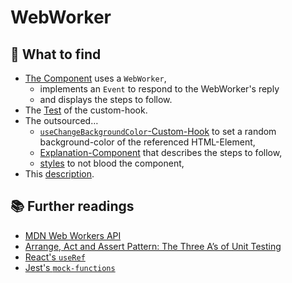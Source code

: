 # WebWorker

## 👀 What to find

- [The Component](WebWorker.tsx) uses a `WebWorker`,
  - implements an `Event` to respond to the WebWorker's reply
  - and displays the steps to follow.
- The [Test](useChangeBackgroundColor.test.ts) of the custom-hook.
- The outsourced…
  - [`useChangeBackgroundColor`-Custom-Hook](useChangeBackgroundColor.ts) to set a random background-color of the referenced HTML-Element,
  - [Explanation-Component](Explanation.tsx) that describes the steps to follow,
  - [styles](styles.css) to not blood the component,
- This [description](README.md).

## 📚 Further readings

- [MDN Web Workers API](https://developer.mozilla.org/en-US/docs/Web/API/Web_Workers_API)
- [Arrange, Act and Assert Pattern: The Three A’s of Unit Testing](https://dev.to/robmarshall/arrange-act-and-assert-pattern-the-three-as-of-unit-testing-2n7k)
- [React's `useRef`](https://react.dev/reference/react/useRef)
- [Jest's `mock-functions`](https://jestjs.io/docs/mock-functions)
